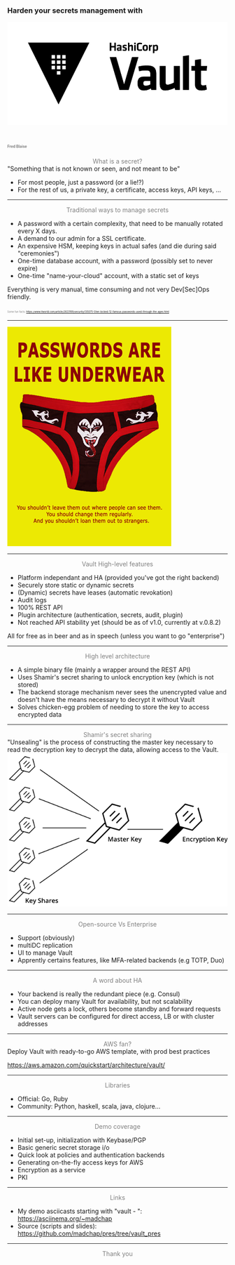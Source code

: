 ### Harden your secrets management with 
![hashicorpvault](assets/Vault_PrimaryLogo_FullColor.png?style=centerimg)

<span style="color:gray; font-size:0.4em">Fred Blaise</span>
--- 
<span style="color:gray; display:block; text-align:center">What is a secret?</span>
"Something that is not known or seen, and not meant to be"

- For most people, just a password (or a lie!?)
- For the rest of us, a private key, a certificate, access keys, API keys, ...

---
<span style="color:gray; display:block; text-align:center">Traditional ways to manage secrets</span>
- A password with a certain complexity, that need to be manually rotated every X days.
- A demand to our admin for a SSL certificate.
- An expensive HSM, keeping keys in actual safes (and die during said "ceremonies")
- One-time database account, with a password (possibly set to never expire)
- One-time "name-your-cloud" account, with a static set of keys

Everything is very manual, time consuming and not very Dev[Sec]Ops friendly.

 <span style="color:gray; font-size:0.4em">Some fun facts: https://www.itworld.com/article/2823169/security/135075-Sher-locked-12-famous-passwords-used-through-the-ages.html</span>

---
![keys_graph](assets/passwords_like_underwear.png?style=centerimg)

---
<span style="color:gray; display:block; text-align:center">Vault High-level features</span>
- Platform independant and HA (provided you've got the right backend)
- Securely store static or dynamic secrets
- (Dynamic) secrets have leases (automatic revokation)
- Audit logs
- 100% REST API
- Plugin architecture (authentication, secrets, audit, plugin)
- Not reached API stability yet (should be as of v1.0, currently at v.0.8.2)

All for free as in beer and as in speech (unless you want to go "enterprise")

---
<span style="color:gray; display:block; text-align:center">High level architecture</span>
- A simple binary file (mainly a wrapper around the REST API)
- Uses Shamir's secret sharing to unlock encryption key (which is not stored)
- The backend storage mechanism never sees the unencrypted value and doesn't have the means necessary to decrypt it without Vault
- Solves chicken-egg problem of needing to store the key to access encrypted data

---
<span style="color:gray; display:block; text-align:center">Shamir's secret sharing</span>
"Unsealing" is the process of constructing the master key necessary to read the decryption key to decrypt the data, allowing access to the Vault.
![keys_graph](assets/shamirs_diagram.png?style=centerimg)

---
<span style="color:gray; display:block; text-align:center">Open-source Vs Enterprise</span>
* Support (obviously)
* multiDC replication
* UI to manage Vault
* Apprently certains features, like MFA-related backends (e.g TOTP, Duo)

---
<span style="color:gray; display:block; text-align:center">A word about HA</span>
* Your backend is really the redundant piece (e.g. Consul)
* You can deploy many Vault for availability, but not scalability
* Active node gets a lock, others become standby and forward requests
* Vault servers can be configured for direct access, LB or with cluster addresses

---
<span style="color:gray; display:block; text-align:center">AWS fan?</span>
Deploy Vault with ready-to-go AWS template, with prod best practices

https://aws.amazon.com/quickstart/architecture/vault/

---
<span style="color:gray; display:block; text-align:center">Libraries</span>
* Official: Go, Ruby
* Community: Python, haskell, scala, java, clojure...

---
<span style="color:gray; display:block; text-align:center">Demo coverage</span>
* Initial set-up, initialization with Keybase/PGP
* Basic generic secret storage i/o
* Quick look at policies and authentication backends
* Generating on-the-fly access keys for AWS
* Encryption as a service
* PKI


---
<span style="color:gray; display:block; text-align:center">Links</span>
* My demo asciicasts starting with "vault - ": https://asciinema.org/~madchap
* Source (scripts and slides): https://github.com/madchap/pres/tree/vault_pres


---
<span style="color:gray; display:block; text-align:center">Thank you</span>

